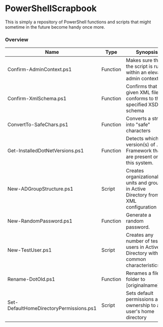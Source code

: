 PowerShellScrapbook
====================

This is simply a repository of PowerShell functions and scripts that might sometime
in the future become handy once more.

### Overview

Name                                    | Type     | Synopsis                                                                          
--------------------------------------- | -------- | ----------------------------------------------------------------------------------
Confirm-AdminContext.ps1                | Function | Makes sure that the script is run within an elevated admin context                
Confirm-XmlSchema.ps1                   | Function | Confirms that a given XML file conforms to the specified XSD schema               
ConvertTo-SafeChars.ps1                 | Function | Converts a string into "safe" characters                                          
Get-InstalledDotNetVersions.ps1         | Function | Detects which version(s) of .NET Framework that are present on this system.       
New-ADGroupStructure.ps1                | Script   | Creates organizational units and groups in Active Directory from XML configuration
New-RandomPassword.ps1                  | Function | Generate a random password.                                                       
New-TestUser.ps1                        | Script   | Creates any number of test users in Active Directory with common characteristics  
Rename-DotOld.ps1                       | Function | Renames a file or folder to [originalname].old                                    
Set-DefaultHomeDirectoryPermissions.ps1 | Script   | Sets default permissions and ownership to a user's home directory                 

